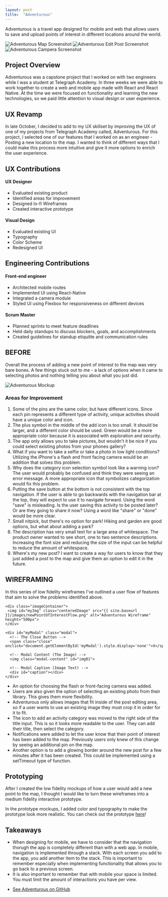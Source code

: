 ```yaml
---
layout: post
title:  "Adventurous"
---
```

<p>Adventurous is a travel app designed for mobile and web that allows users to save and upload points of interest in different locations around the world.<p>
<div class="center"> 
  <img class="smallerImage" src="{{site.baseurl}}/images/MapView.png" alt="Adventurous Map Screenshot"/>
  <img class="smallerImage" src="{{site.baseurl}}/images/EditPostFinishedGallery.png" alt="Adventurous Edit Post Screenshot"/>
  <img class="smallerImage" src="{{site.baseurl}}/images/CameraCapture.png" alt="Adventurous Campera Screenshot"/>
</div>

<div class="center">
  <h2>Project Overview</h2>
  <p>Adventurous was a capstone project that I worked on with two engineers while I was a student at Telegraph Academy. In three weeks we were able to work together to create a web and mobile app made with React and React Native. At the time we were focused on functionality and learning the new technologies, so we paid little attention to visual design or user experience.</p>

  <h2>UX Revamp</h2>
  <p>In late October, I decided to add to my UX skillset by improving the UX of one of my projects from Telegraph Academy called, Adventurous. For this project, I selected one of our features that I worked on as an engineer - Posting a new location to the map. I wanted to think of different ways that I could make this process more intuitive and give it more options to enrich the user experience.</p>
</div>

<div class="center">
  <h2> UX Contributions</h2>
  <div class="titleContainer">
    <div class="title">
      <h4>UX Designer</h4>
      <ul>
        <li>Evaluated existing product</li>
        <li>Identified areas for improvement</li>
        <li>Designed lo-fi Wireframes</li>
        <li>Created interactive prototype</li>
      </ul>
    </div>
    <div class="title">
      <h4>Visual Design</h4>
      <ul>
        <li>Evaluated existing UI</li>
        <li>Typography</li>
        <li>Color Scheme</li>
        <li>Redesigned UI</li>
      </ul>
    </div>
  </div>
  <h2>Engineering Contributions</h2>
  <div class="titleContainer">
    <div class="title">
      <h4>Front-end engineer</h4>
      <ul>
        <li>Architected mobile routes</li>
        <li>Implemented UI using React-Native</li>
        <li>Integrated a camera module</li>
        <li>Styled UI using Flexbox for responsiveness on different devices</li>
      </ul>
    </div>
    <div class="title">
      <h4>Scrum Master</h4>
      <ul>
        <li>Planned sprints to meet feature deadlines</li>
        <li>Held daily standups to discuss blockers, goals, and accomplishments</li>
        <li>Created guidelines for standup etiquitte and communication rules</li>
      </ul>
    </div>  
  </div>
</div>

<div class="center">
  <h2>BEFORE</h2>
</div>
<div>
  <p>Overall the process of adding a new point of interest to the map was very bare bones. A few things stuck out to me - a lack of options when it came to selecting photos and nothing telling you about what you just did.</p>
  
  <div class="imageContainer">
    <img class="centeredImage" src="{{ site.baseurl }}/images/BEFORE.png" alt="Adventurous Mockup">
  </div>

<div class="container">
  <div class="center">
    <h3>Areas for Improvement</h3>
  </div>
  <ol>
    <li>Some of the pins are the same color, but have different icons. Since each pin represents a different type of activity, unique activities should have a unique color and icon.</li>
    <li>The plus symbol in the middle of the add icon is too small. It should be larger, and a different color should be used. Green would be a more appropriate color because it is associated with exploration and security.</li>
    <li>The app only allows you to take pictures, but wouldn't it be nice if you could select existing photos from your phones gallery?</li>
    <li>What if you want to take a selfie or take a photo in low light conditions? Utilizing the iPhone's a flash and front facing camera would be an addition that solves this problem.</li>
    <li>Why does the category icon selection symbol look like a warning icon? The user would probably be confused and think they were seeing an error message. A more appropriate icon that symbolizes categorization would fix this problem.</li>
    <li>Putting the save button at the bottom is not consistent with the top navigation. If the user is able to go backwards with the navigation bar at the top, they will expect to use it to navigate forward. Using the word "save" is misleading. Is the user saving this activity to be posted later? Or are they going to share it now? Using a word like "share" or "done" would be more clear.</li>
    <li>Small nitpick, but there's no option for park! Hiking and garden are good options, but what about adding a park?</li>
    <li>The description has very small text for a large area of whitespace. The product owner wanted to see short, one to two sentence descriptions. Increasing the font size and reducing the size of the input can be helpful to reduce the amount of whitespace.</li>
    <li>Where's my new post? I want to create a way for users to know that they just added a post to the map and give them an option to edit it in the future.</li>
  </ol>
  
  <div class="center">
    <h2>WIREFRAMING</h2>
  </div>
    <p>In this series of low fidelity wireframes I've outlined a user flow of features that aim to solve the problems identified above.</p>
    
    <div class="imageContainer">
     <img id="myImg" class="centeredImage" src="{{ site.baseurl }}/images/newPointOfInterestFlow.png" alt="Adventurous Wireframe" height="500px">
    </div>

    <div id="myModal" class="modal">
      <!-- The Close Button -->
      <span class="close" onclick="document.getElementById('myModal').style.display='none'">X</span>

      <!-- Modal Content (The Image) -->
      <img class="modal-content" id="img01">

      <!-- Modal Caption (Image Text) -->
      <div id="caption"></div>
    </div>

<script>
   var modal = document.getElementById('myModal');

  // Get the image and insert it inside the modal - use its "alt" text as a caption
  var img = document.getElementById('myImg');
  var modalImg = document.getElementById("img01");
  var captionText = document.getElementById("caption");
  img.onclick = function(){
      modal.style.display = "block";
      modalImg.src = this.src;
      captionText.innerHTML = this.alt;
  }

// Get the <span> element that closes the modal
var span = document.getElementsByClassName("close")[0];

// When the user clicks on <span> (x), close the modal
span.onclick = function() { 
  modal.style.display = "none";
}
  </script>

  <ul>
    <li>An option for choosing the flash or front-facing camera was added.</li>
    <li>Users are also given the option of selecting an existing photo from their library. This gives them more flexibility.</li>
    <li>Adventurous only allows images that fit inside of the post editing area, so if a user wants to use an existing image they must crop it in order for it to fit.</li>
    <li>The icon to add an activity category was moved to the right side of the title input. This is so it looks more readable to the user. They can add their title, then select the category.</li>
    <li>Notifications were added to let the user know that their point of interest has been added to the map. Previously users only knew of this change by seeing an additional pin on the map.</li>
    <li>Another option is to add a glowing border around the new post for a few minutes after it has been created. This could be implemented using a setTimeout type of function.</li>
  </ul>
</div>

<div class="center">
  <h2>Prototyping</h2>
  <p>After I created the low fidelity mockups of how a user would add a new point to the map, I thought I would like to turn these wireframes into a medium fidelity interactive prototype.</p>
  <p>In the prototype mockups, I added color and typography to make the prototype look more realistic. You can check out the prototype <a target="_blank" href="https://projects.invisionapp.com/share/5496R2KFD#/screens/202123334_Map_View">here</a>!</p>
</div>

<!-- <div class="center">
  <h2>Visual Design - Typography & Color Scheme</h2>
  <p>I wanted to use a </p>
</div> -->

<div class="center">
 <h2>Takeaways </h2>
</div>
 <ul>
    <li>When designing for mobile, we have to consider that the navigation thorugh the app is completely different than with a web app. In mobile, navigation is implemented through a stack. With each screen you add to the app, you add another item to the stack. This is important to remember especially when implementing functionality that allows you to go back to a previous screen.</li>
    <li>It is also important to remember that with mobile your space is limited. You must limit the amount of interactions you have per view. </li>
 </ul>

<div class="center">
  <ul class="actions">
    <li><a href="https://github.com/picnicsummit/biketrader" class="button big alt">See Adventurous on GitHub</a></li>
  </ul>
</div>